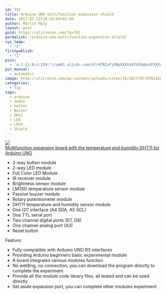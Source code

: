 ```yaml
---
id: 782
title: Arduino UNO multifunction expansion shield
date: 2017-07-21T10:16:03+01:00
author: Martin Maly
layout: post
guid: https://alitronik.com/?p=782
permalink: /arduino-uno-multifunction-expansion-shield/
xyz_twap:
  - "1"
firstpublish:
  - "1"
pins:
  - 'a:1:{i:0;s:139:"//ae01.alicdn.com/kf/HTB1xPjVNpXXXXaVXVXXq6xXFXXXd/-font-b-Multifunction-b-font-font-b-expansion-b-font-font-b-board-b-font.jpg_220x220.jpg";}'
pin_manual:
  - automatic
image: http://alitronik.com/wp-content/uploads/sites/18/2017/07/HTB1AI6WNpXXXXc2XpXXq6xXFXXX9.jpg
categories:
  - Tip
tags:
  - arduino
  - audio
  - button
  - Buzzer
  - DH11
  - LED
  - LM35
  - Shield
---
```

<a href="http://s.click.aliexpress.com/e/yRrNRFi" target="_parent"><img src="//ae01.alicdn.com/kf/HTB1xPjVNpXXXXaVXVXXq6xXFXXXd/-font-b-Multifunction-b-font-font-b-expansion-b-font-font-b-board-b-font.jpg_220x220.jpg" /><span style="display: block;">Multifunction expansion board with the temperature and humidity DHT11 for Arduino UNO</span></a>

  * 2-way button module
  * 2-way LED module
  * Full Color LED Module
  * IR receiver module
  * Brightness sensor module
  * LM35D temperature sensor module
  * Passive buzzer module
  * Rotary potentiometer module
  * DHT11 temperature and humidity sensor module
  * One I2C interface (A4 SDA, A5 SCL)
  * One TTL serial port
  * Two channel digital ports (D7, D8)
  * One channel analog port (A3)
  * Reset button

Feature:

  * Fully compatible with Arduino UNO R3 interfaces
  * Providing Arduino beginners basic experimental module
  * A board integrates various modules function
  * No welding, no connection, you can download the program directly to complete the experiment
  * Provide all the module code library files, all tested and can be used directly
  * Set aside expansion port, you can complete other modules experiment